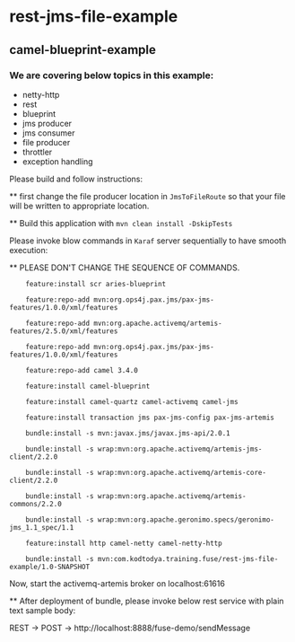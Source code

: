 # rest-jms-file-example
## camel-blueprint-example
### We are covering below topics in this example:
- netty-http
- rest
- blueprint
- jms producer
- jms consumer
- file producer
- throttler
- exception handling

Please build and follow instructions:

** first change the file producer location in `JmsToFileRoute` so that your file will be written to appropriate location.

** Build this application with `mvn clean install -DskipTests`

Please invoke blow commands in `Karaf` server sequentially to have smooth execution:

** PLEASE DON'T CHANGE THE SEQUENCE OF COMMANDS.
```
    feature:install scr aries-blueprint

    feature:repo-add mvn:org.ops4j.pax.jms/pax-jms-features/1.0.0/xml/features
    
    feature:repo-add mvn:org.apache.activemq/artemis-features/2.5.0/xml/features
    
    feature:repo-add mvn:org.ops4j.pax.jms/pax-jms-features/1.0.0/xml/features

    feature:repo-add camel 3.4.0

    feature:install camel-blueprint

    feature:install camel-quartz camel-activemq camel-jms

    feature:install transaction jms pax-jms-config pax-jms-artemis

    bundle:install -s mvn:javax.jms/javax.jms-api/2.0.1
    
    bundle:install -s wrap:mvn:org.apache.activemq/artemis-jms-client/2.2.0

    bundle:install -s wrap:mvn:org.apache.activemq/artemis-core-client/2.2.0

    bundle:install -s wrap:mvn:org.apache.activemq/artemis-commons/2.2.0

    bundle:install -s wrap:mvn:org.apache.geronimo.specs/geronimo-jms_1.1_spec/1.1

    feature:install http camel-netty camel-netty-http

    bundle:install -s mvn:com.kodtodya.training.fuse/rest-jms-file-example/1.0-SNAPSHOT
```

Now, start the activemq-artemis broker on localhost:61616

** After deployment of bundle, please invoke below rest service with plain text sample body:

REST -> POST -> http://localhost:8888/fuse-demo/sendMessage

